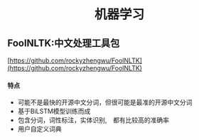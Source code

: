 <h1 align="center">机器学习</h1>


## FoolNLTK:中文处理工具包

[https://github.com/rockyzhengwu/FoolNLTK](https://github.com/rockyzhengwu/FoolNLTK)

#### 特点

* 可能不是最快的开源中文分词，但很可能是最准的开源中文分词
* 基于BiLSTM模型训练而成
* 包含分词，词性标注，实体识别,　都有比较高的准确率
* 用户自定义词典